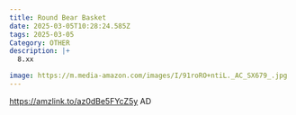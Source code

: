 ```yaml
---
title: Round Bear Basket
date: 2025-03-05T10:28:24.585Z
tags: 2025-03-05
Category: OTHER
description: |+
  8.xx 

image: https://m.media-amazon.com/images/I/91roRO+ntiL._AC_SX679_.jpg
---
```

https://amzlink.to/az0dBe5FYcZ5y   AD